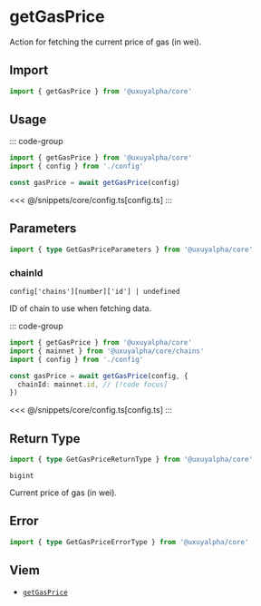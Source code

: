 <script setup>
const packageName = '@uxuyalpha/core'
const actionName = 'getGasPrice'
const typeName = 'GetGasPrice'
</script>

# getGasPrice

Action for fetching the current price of gas (in wei).

## Import

```ts
import { getGasPrice } from '@uxuyalpha/core'
```

## Usage

::: code-group
```ts [index.ts]
import { getGasPrice } from '@uxuyalpha/core'
import { config } from './config'

const gasPrice = await getGasPrice(config)
```
<<< @/snippets/core/config.ts[config.ts]
:::

## Parameters

```ts
import { type GetGasPriceParameters } from '@uxuyalpha/core'
```

### chainId

`config['chains'][number]['id'] | undefined`

ID of chain to use when fetching data.

::: code-group
```ts [index.ts]
import { getGasPrice } from '@uxuyalpha/core'
import { mainnet } from '@uxuyalpha/core/chains'
import { config } from './config'

const gasPrice = await getGasPrice(config, {
  chainId: mainnet.id, // [!code focus]
})
```
<<< @/snippets/core/config.ts[config.ts]
:::

## Return Type

```ts
import { type GetGasPriceReturnType } from '@uxuyalpha/core'
```

`bigint`

Current price of gas (in wei).

## Error

```ts
import { type GetGasPriceErrorType } from '@uxuyalpha/core'
```

<!--@include: @shared/query-imports.md-->

## Viem

- [`getGasPrice`](https://viem.sh/docs/actions/public/getGasPrice.html)
